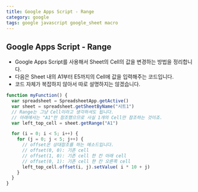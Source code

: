 ```yaml
---
title: Google Apps Script - Range
category: google
tags: google javascript google_sheet macro
---
```


## Google Apps Script - Range

- Google Apps Script를 사용해서 Sheet의 Cell의 값을 변경하는 방법을 정리합니다.
- 다음은 Sheet 내의 A1부터 E5까지의 Cell에 값을 입력해주는 코드입니다. 
- 코드 자체가 복잡하지 않아서 따로 설명하지는 않겠습니다. 

```javascript
function myFunction() {
  var spreadsheet = SpreadsheetApp.getActive()
  var sheet = spreadsheet.getSheetByName("시트1")
  // Range는 그냥 Cell이라고 생각하셔도 됩니다.
  // 아래에서는 "A1"만 참조했으므로 사실 1개의 Cell만 참조하는 것이죠.
  var left_top_cell = sheet.getRange("A1")

  for (i = 0; i < 5; i++) {
    for (j = 0; j < 5; j++) {
      // offset은 상대참조를 하는 메소드입니다.
      // offset(0, 0): 기존 cell
      // offset(1, 0): 기존 cell 한 칸 아래 cell
      // offset(0, 1): 기존 cell 한 칸 오른쪽 cell
      left_top_cell.offset(i, j).setValue( i * 10 + j)
    }
  }
}
```

